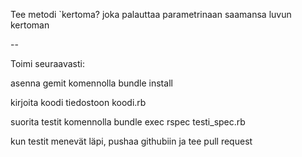 Tee metodi `kertoma? joka palauttaa parametrinaan saamansa luvun kertoman

--

Toimi seuraavasti:

asenna gemit komennolla bundle install

kirjoita koodi tiedostoon koodi.rb

suorita testit komennolla bundle exec rspec testi_spec.rb

kun testit menevät läpi, pushaa githubiin ja tee pull request